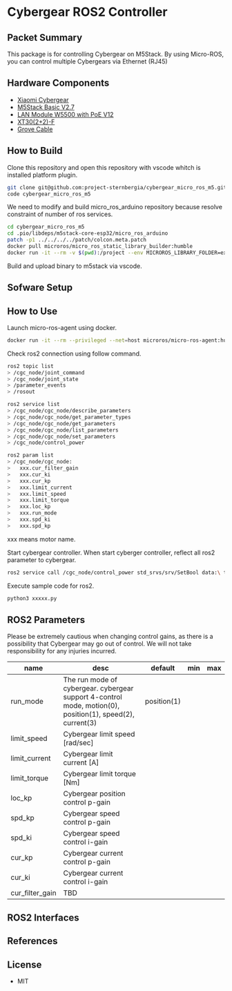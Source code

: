 # Cybergear ROS2 Controller

## Packet Summary

This package is for controlling Cybergear on M5Stack. By using Micro-ROS, you can control multiple Cybergears via Ethernet (RJ45)

## Hardware Components

* [Xiaomi Cybergear](https://www.mi.com/cyber-gear)
* [M5Stack Basic V2.7](https://shop.m5stack.com/collections/m5-controllers/products/esp32-basic-core-lot-development-kit-v2-7)
* [LAN Module W5500 with PoE V12](https://shop.m5stack.com/products/lan-module-w5500-with-poe-v12)
* [XT30(2+2)-F](https://www.china-amass.com/product/contain/1Yf5h7G4u1927079)
* [Grove Cable](https://www.seeedstudio.com/Grove-Universal-4-Pin-Buckled-20cm-Cable-5-PCs-pack.html)

## How to Build

Clone this repository and open this repository with vscode whitch is installed platform plugin.

```bash
git clone git@github.com:project-sternbergia/cybergear_micro_ros_m5.git
code cybergear_micro_ros_m5
```

We need to modify and build micro_ros_arduino repository because resolve constraint of number of ros services.

```bash
cd cybergear_micro_ros_m5
cd .pio/libdeps/m5stack-core-esp32/micro_ros_arduino
patch -p1 ../../../../patch/colcon.meta.patch
docker pull microros/micro_ros_static_library_builder:humble
docker run -it --rm -v $(pwd):/project --env MICROROS_LIBRARY_FOLDER=extras microros/micro_ros_static_library_builder:humble -p esp32
```

Build and upload binary to m5stack via vscode.

## Sofware Setup

## How to Use

Launch micro-ros-agent using docker.

```bash
docker run -it --rm --privileged --net=host microros/micro-ros-agent:humble udp4 --port 2000
```

Check ros2 connection using follow command.

```bash
ros2 topic list
> /cgc_node/joint_command
> /cgc_node/joint_state
> /parameter_events
> /rosout

ros2 service list
> /cgc_node/cgc_node/describe_parameters
> /cgc_node/cgc_node/get_parameter_types
> /cgc_node/cgc_node/get_parameters
> /cgc_node/cgc_node/list_parameters
> /cgc_node/cgc_node/set_parameters
> /cgc_node/control_power

ros2 param list
> /cgc_node/cgc_node:
>   xxx.cur_filter_gain
>   xxx.cur_ki
>   xxx.cur_kp
>   xxx.limit_current
>   xxx.limit_speed
>   xxx.limit_torque
>   xxx.loc_kp
>   xxx.run_mode
>   xxx.spd_ki
>   xxx.spd_kp
```
xxx means motor name.

Start cybergear controller. When start cyberger controller, reflect all ros2 parameter to cybergear.

```bash
ros2 service call /cgc_node/control_power std_srvs/srv/SetBool data:\ true
```

Execute sample code for ros2.

```bash
python3 xxxxx.py
```

## ROS2 Parameters

Please be extremely cautious when changing control gains, as there is a possibility that Cybergear may go out of control. We will not take responsibility for any injuries incurred.

| name            | desc                                                                                                      | default     | min | max |
| --------------- | --------------------------------------------------------------------------------------------------------- | ----------- | --- | --- |
| run_mode        | The run mode of cybergear. cybergear support 4-control mode, motion(0), position(1), speed(2), current(3) | position(1) |     |     |
| limit_speed     | Cybergear limit speed [rad/sec]                                                                           |             |     |     |
| limit_current   | Cybergear limit current [A]                                                                               |             |     |     |
| limit_torque    | Cybergear limit torque [Nm]                                                                               |             |     |     |
| loc_kp          | Cybergear position control p-gain                                                                         |             |     |     |
| spd_kp          | Cybergear speed control p-gain                                                                            |             |     |     |
| spd_ki          | Cybergear speed control i-gain                                                                            |             |     |     |
| cur_kp          | Cybergear current control p-gain                                                                          |             |     |     |
| cur_ki          | Cybergear current control i-gain                                                                          |             |     |     |
| cur_filter_gain | TBD                                                                                                       |             |     |     |


## ROS2 Interfaces


## References


## License

* MIT
